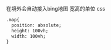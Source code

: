 在境外会自动接入bing地图
宽高的单位 css

```html
.map{
  position: absolute;
  height: 100vh;
  width: 100vh;
}
```

